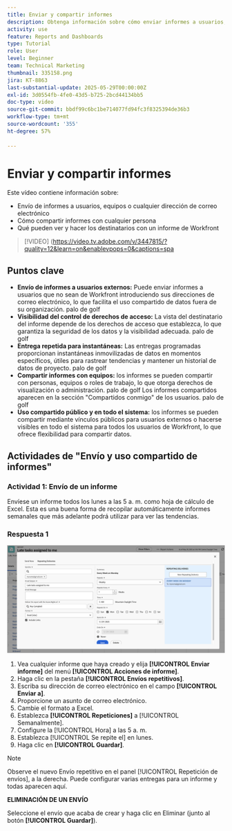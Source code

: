 ```yaml
---
title: Enviar y compartir informes
description: Obtenga información sobre cómo enviar informes a usuarios, equipos o cualquier dirección de correo electrónico y cómo compartirlos con cualquier persona de Workfront.
activity: use
feature: Reports and Dashboards
type: Tutorial
role: User
level: Beginner
team: Technical Marketing
thumbnail: 335158.png
jira: KT-8863
last-substantial-update: 2025-05-29T00:00:00Z
exl-id: 3d0554fb-4fe0-43d5-b725-2bcd44134bb5
doc-type: video
source-git-commit: bbdf99c6bc1be714077fd94fc3f8325394de36b3
workflow-type: tm+mt
source-wordcount: '355'
ht-degree: 57%

---
```


# Enviar y compartir informes

Este vídeo contiene información sobre:

* Envío de informes a usuarios, equipos o cualquier dirección de correo electrónico
* Cómo compartir informes con cualquier persona
* Qué pueden ver y hacer los destinatarios con un informe de Workfront

>[!VIDEO] (https://video.tv.adobe.com/v/3447815/?quality=12&learn=on&enablevpops=0&captions=spa

## Puntos clave

* **Envío de informes a usuarios externos:** Puede enviar informes a usuarios que no sean de Workfront introduciendo sus direcciones de correo electrónico, lo que facilita el uso compartido de datos fuera de su organización. palo de golf
* **Visibilidad del control de derechos de acceso:** La vista del destinatario del informe depende de los derechos de acceso que establezca, lo que garantiza la seguridad de los datos y la visibilidad adecuada. palo de golf
* **Entrega repetida para instantáneas:** Las entregas programadas proporcionan instantáneas inmovilizadas de datos en momentos específicos, útiles para rastrear tendencias y mantener un historial de datos de proyecto. palo de golf
* **Compartir informes con equipos:** los informes se pueden compartir con personas, equipos o roles de trabajo, lo que otorga derechos de visualización o administración. palo de golf Los informes compartidos aparecen en la sección &quot;Compartidos conmigo&quot; de los usuarios. palo de golf
* **Uso compartido público y en todo el sistema:** los informes se pueden compartir mediante vínculos públicos para usuarios externos o hacerse visibles en todo el sistema para todos los usuarios de Workfront, lo que ofrece flexibilidad para compartir datos.


## Actividades de &quot;Envío y uso compartido de informes&quot;

### Actividad 1: Envío de un informe

Envíese un informe todos los lunes a las 5 a. m. como hoja de cálculo de Excel. Esta es una buena forma de recopilar automáticamente informes semanales que más adelante podrá utilizar para ver las tendencias.

### Respuesta 1

![Una imagen de la pantalla para configurar envíos de informes repetitivos](assets/send-a-report.png)

1. Vea cualquier informe que haya creado y elija **[!UICONTROL Enviar informe]** del menú **[!UICONTROL Acciones de informe]**.
1. Haga clic en la pestaña **[!UICONTROL Envíos repetitivos]**.
1. Escriba su dirección de correo electrónico en el campo **[!UICONTROL Enviar a]**.
1. Proporcione un asunto de correo electrónico.
1. Cambie el formato a Excel.
1. Establezca **[!UICONTROL Repeticiones]** a [!UICONTROL Semanalmente].
1. Configure la [!UICONTROL Hora] a las 5 a. m.
1. Establezca [!UICONTROL Se repite el] en lunes.
1. Haga clic en **[!UICONTROL Guardar]**.

>[!NOTE]
>
>Observe el nuevo Envío repetitivo en el panel [!UICONTROL Repetición de envíos], a la derecha. Puede configurar varias entregas para un informe y todas aparecen aquí.

**ELIMINACIÓN DE UN ENVÍO**

Seleccione el envío que acaba de crear y haga clic en Eliminar (junto al botón **[!UICONTROL Guardar]**).
